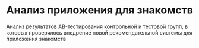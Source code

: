 # Анализ приложения для знакомств
Анализ результатов AB-тестирования контрольной и тестовой групп, в которых проверялось внедрение новой рекомендательной системы для приложения знакомств
